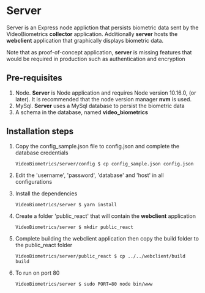 # Server

Server is an Express node appliction that persists biometric data sent by the VideoBiometrics **collector** application. 
Additionally **server** hosts the **webclient** application that graphically displays biometric data. 

Note that as proof-of-concept application, **server** is missing features that would be required in production such as authentication and encryption

## Pre-requisites
1) Node. **Server** is Node application and requires Node version 10.16.0, (or later). It is recommended that the node version manager
**nvm** is used.
2) MySql. **Server** uses a MySql database to persist the biometric data
3) A schema in the database, named **video_biometrics**

## Installation steps
1) Copy the config_sample.json file to config.json and complete the database credentials 

    `VideoBiometrics/server/config $ cp config_sample.json config.json`
2) Edit the 'username', 'password', 'database' and 'host' in all configurations
3) Install the dependencies

    `VideoBiometrics/server $ yarn install`
4) Create a folder 'public_react' that will contain the **webclient** application

    `VideoBiometrics/server $ mkdir public_react`
5) Complete building the webclient application then copy the build folder to the public_react folder

    `VideoBiometrics/server/public_react $ cp ../../webclient/build build`
6) To run on port 80
    
    `VideoBiometrics/server $ sudo PORT=80 node bin/www`


